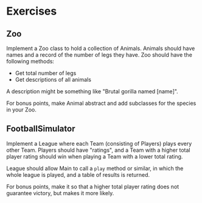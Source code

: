 # Exercises

## Zoo

Implement a Zoo class to hold a collection of Animals. Animals should have names and a record of the number of legs they have. Zoo should have the following methods:
- Get total number of legs
- Get descriptions of all animals

A description might be something like "Brutal gorilla named [name]".

For bonus points, make Animal abstract and add subclasses for the species in your Zoo.

## FootballSimulator

Implement a League where each Team (consisting of Players) plays every other Team. Players should have "ratings", and a Team with a higher total player rating should win when playing a Team with a lower total rating.

League should allow Main to call a `play` method or similar, in which the whole league is played, and a table of results is returned.

For bonus points, make it so that a higher total player rating does not guarantee victory, but makes it more likely.